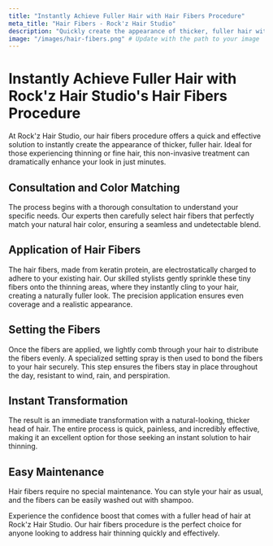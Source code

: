 ```yaml
---
title: "Instantly Achieve Fuller Hair with Hair Fibers Procedure"
meta_title: "Hair Fibers - Rock'z Hair Studio"
description: "Quickly create the appearance of thicker, fuller hair with our non-invasive hair fibers procedure."
image: "/images/hair-fibers.png" # Update with the path to your image
---
```


# Instantly Achieve Fuller Hair with Rock'z Hair Studio's Hair Fibers Procedure

At Rock'z Hair Studio, our hair fibers procedure offers a quick and effective solution to instantly create the appearance of thicker, fuller hair. Ideal for those experiencing thinning or fine hair, this non-invasive treatment can dramatically enhance your look in just minutes.

## Consultation and Color Matching

The process begins with a thorough consultation to understand your specific needs. Our experts then carefully select hair fibers that perfectly match your natural hair color, ensuring a seamless and undetectable blend.

## Application of Hair Fibers

The hair fibers, made from keratin protein, are electrostatically charged to adhere to your existing hair. Our skilled stylists gently sprinkle these tiny fibers onto the thinning areas, where they instantly cling to your hair, creating a naturally fuller look. The precision application ensures even coverage and a realistic appearance.

## Setting the Fibers

Once the fibers are applied, we lightly comb through your hair to distribute the fibers evenly. A specialized setting spray is then used to bond the fibers to your hair securely. This step ensures the fibers stay in place throughout the day, resistant to wind, rain, and perspiration.

## Instant Transformation

The result is an immediate transformation with a natural-looking, thicker head of hair. The entire process is quick, painless, and incredibly effective, making it an excellent option for those seeking an instant solution to hair thinning.

## Easy Maintenance

Hair fibers require no special maintenance. You can style your hair as usual, and the fibers can be easily washed out with shampoo.

Experience the confidence boost that comes with a fuller head of hair at Rock'z Hair Studio. Our hair fibers procedure is the perfect choice for anyone looking to address hair thinning quickly and effectively.
